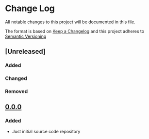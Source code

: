 # Change Log

All notable changes to this project will be documented in this file.

The format is based on [Keep a Changelog](http://keepachangelog.com/)
and this project adheres to [Semantic Versioning](http://semver.org/)

## [Unreleased]
### Added

### Changed

### Removed

## [0.0.0](https://github.com/RocketBullWallet/RocketBullWallet/releases/tag/v0.0.0)
### Added
* Just initial source code repository
